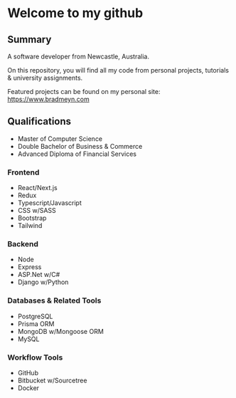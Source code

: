 # Welcome to my github

## Summary

A software developer from Newcastle, Australia. 

On this repository, you will find all my code from personal projects, tutorials & university assignments. 

Featured projects can be found on my personal site: https://www.bradmeyn.com

## Qualifications
- Master of Computer Science
- Double Bachelor of Business & Commerce
- Advanced Diploma of Financial Services

### Frontend
- React/Next.js
- Redux
- Typescript/Javascript
- CSS w/SASS
- Bootstrap
- Tailwind

### Backend
- Node
- Express
- ASP.Net w/C#
- Django w/Python

### Databases & Related Tools
- PostgreSQL
- Prisma ORM
- MongoDB w/Mongoose ORM
- MySQL

### Workflow Tools
- GitHub
- Bitbucket w/Sourcetree
- Docker
